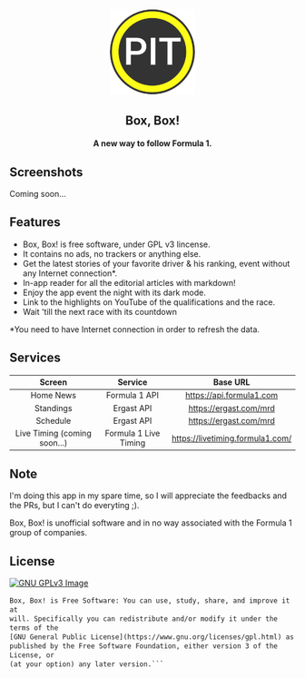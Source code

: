 <p align="center"><a href="https://newpipe.net"><img src="assets/images/icon.png" width="150"></a></p> 
<h2 align="center"><b>Box, Box!</b></h2>
<h4 align="center">A new way to follow Formula 1.</h4>

## Screenshots
Coming soon...

## Features

- Box, Box! is free software, under GPL v3 lincense.
- It contains no ads, no trackers or anything else.
- Get the latest stories of your favorite driver & his ranking, event without any Internet connection*.
- In-app reader for all the editorial articles with markdown!
- Enjoy the app event the night with its dark mode.
- Link to the highlights on YouTube of the qualifications and the race.
- Wait 'till the next race with its countdown

*You need to have Internet connection in order to refresh the data.

## Services
| Screen  | Service          | Base URL |
| :---------------: |:---------------:| :---------------:|
| Home News  | Formula 1 API |  https://api.formula1.com |
| Standings  | Ergast API |  https://ergast.com/mrd |
| Schedule  |  Ergast API |  https://ergast.com/mrd |
| Live Timing (coming soon...)  |  Formula 1 Live Timing |  https://livetiming.formula1.com/ |

## Note
I'm doing this app in my spare time, so I will appreciate the feedbacks and the PRs, but I can't do everyting ;).

Box, Box! is unofficial software and in no way associated with the Formula 1 group of companies.

## License
[![GNU GPLv3 Image](https://www.gnu.org/graphics/gplv3-127x51.png)](https://www.gnu.org/licenses/gpl-3.0.en.html)  

```
Box, Box! is Free Software: You can use, study, share, and improve it at
will. Specifically you can redistribute and/or modify it under the terms of the
[GNU General Public License](https://www.gnu.org/licenses/gpl.html) as
published by the Free Software Foundation, either version 3 of the License, or
(at your option) any later version.```
